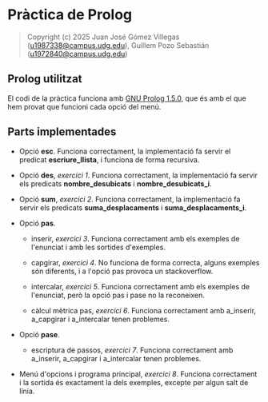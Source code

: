 # Pràctica de Prolog

> Copyright (c) 2025 Juan José Gómez Villegas (u1987338@campus.udg.edu), Guillem Pozo Sebastián (u1972840@campus.udg.edu)

## Prolog utilitzat

El codi de la pràctica funciona amb [GNU Prolog 1.5.0](http://www.gprolog.org/), que és amb el que hem provat que funcioni cada opció del menú.

## Parts implementades

- Opció **esc**. Funciona correctament, la implementació fa servir el predicat **escriure_llista**, i funciona de forma recursiva.

- Opció **des**, *exercici 1*. Funciona correctament, la implementació fa servir els predicats **nombre_desubicats** i **nombre_desubicats_i**.

- Opció **sum**, *exercici 2*. Funciona correctament, la implementació fa servir els predicats **suma_desplacaments** i **suma_desplacaments_i**.

- Opció **pas**.

    - inserir, *exercici 3*. Funciona correctament amb els exemples de l'enunciat i amb les sortides d'exemples.

    - capgirar, *exercici 4*. No funciona de forma correcta, alguns exemples són diferents, i a l'opció pas provoca un stackoverflow.

    - intercalar, *exercici 5*. Funciona correctament amb els exemples de l'enunciat, però la opció pas i pase no la reconeixen.

    - càlcul mètrica pas, *exercici 6*. Funciona correctament amb a_inserir, a_capgirar i a_intercalar tenen problemes.

- Opció **pase**.

    - escriptura de passos, *exercici 7*. Funciona correctament amb a_inserir, a_capgirar i a_intercalar tenen problemes.

- Menú d'opcions i programa principal, *exercici 8*. Funciona correctament i la sortida és exactament la dels exemples, excepte per algun salt de línia.
